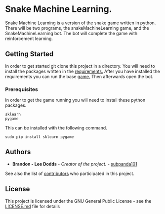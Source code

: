 # Snake Machine Learning.

Snake Machine Learning is a version of the snake game written in python. There will be two programs, the snakeMachineLearning game, and the SnakeMachineLearning bot. The bot will complete the game with reinforcement learning. 

## Getting Started

In order to get started git clone this project in a directory. You will need to install the packages written in the [requirements.](https://github.com/subpanda101/SnakeMachineLearning/blob/master/requirements.txt) After you have installed the requirements you can run the base [game.](https://github.com/subpanda101/SnakeMachineLearning/blob/master/src/SnakeMachineLearning.py) Then afterwards open the bot.

### Prerequisites

In order to get the game running you will need to install these python packages.

```
sklearn
pygame
```
This can be installed with the following command.

```
sudo pip install sklearn pygame
```

## Authors

* **Brandon - Lee Dodds** - *Creator of the project.* - [subpanda101](https://github.com/subpanda101)

See also the list of [contributors](https://github.com/your/project/contributors) who participated in this project.

## License

This project is licensed under the GNU General Public License - see the [LICENSE.md](LICENSE.md) file for details



